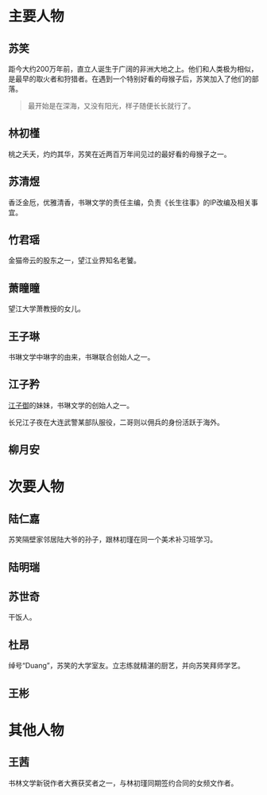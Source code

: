 # 主要人物



## 苏笑

距今大约200万年前，直立人诞生于广阔的非洲大地之上。他们和人类极为相似，是最早的取火者和狩猎者。在遇到一个特别好看的母猴子后，苏笑加入了他们的部落。

> 最开始是在深海，又没有阳光，样子随便长长就行了。



## 林初槿

桃之夭夭，灼灼其华，苏笑在近两百万年间见过的最好看的母猴子之一。



## 苏清煜

香泛金卮，优雅清香，书琳文学的责任主编，负责《长生往事》的IP改编及相关事宜。



## 竹君瑶

金猫帝云的股东之一，望江业界知名老饕。



## 萧瞳瞳

望江大学萧教授的女儿。



## 王子琳

书琳文学中琳字的由来，书琳联合创始人之一。



## 江子矜

[江子御](D:\[创作中心]\「创作」\『星空计划』\「战争黎明」\[设定]\「人设」.md)的妹妹，书琳文学的创始人之一。

长兄江子夜在大连武警某部队服役，二哥则以佣兵的身份活跃于海外。



## 柳月安





# 次要人物



## 陆仁嘉

苏笑隔壁家邻居陆大爷的孙子，跟林初瑾在同一个美术补习班学习。



## 陆明瑞



## 苏世奇

干饭人。



## 杜昂

绰号“Duang”，苏笑的大学室友。立志练就精湛的厨艺，并向苏笑拜师学艺。



## 王彬





# 其他人物



## 王茜

书林文学新锐作者大赛获奖者之一，与林初瑾同期签约合同的女频文作者。















